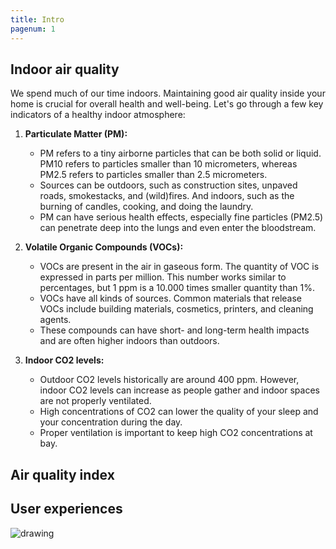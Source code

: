 ```yaml
---
title: Intro
pagenum: 1
---
```

## Indoor air quality
We spend much of our time indoors. Maintaining good air quality inside your home is crucial for overall health and well-being. Let's go through a few key indicators of a healthy indoor atmosphere:

1. **Particulate Matter (PM):**
   - PM refers to a tiny airborne particles that can be both solid or liquid. PM10 refers to particles smaller than 10 micrometers, whereas PM2.5 refers to particles smaller than 2.5 micrometers.
   - Sources can be outdoors, such as construction sites, unpaved roads, smokestacks, and (wild)fires. And indoors, such as the burning of candles, cooking, and doing the laundry.
   - PM can have serious health effects, especially fine particles (PM2.5) can penetrate deep into the lungs and even enter the bloodstream.

2. **Volatile Organic Compounds (VOCs):**
   - VOCs are present in the air in gaseous form. The quantity of VOC is expressed in parts per million. This number works similar to percentages, but 1 ppm is a 10.000 times smaller quantity than 1%.
   - VOCs have all kinds of sources. Common materials that release VOCs include building materials, cosmetics, printers, and cleaning agents.
   - These compounds can have short- and long-term health impacts and are often higher indoors than outdoors.

3. **Indoor CO2 levels:**
   - Outdoor CO2 levels historically are around 400 ppm. However, indoor CO2 levels can increase as people gather and indoor spaces are not properly ventilated.
   - High concentrations of CO2 can lower the quality of your sleep and your concentration during the day. 
   - Proper ventilation is important to keep high CO2 concentrations at bay.

## Air quality index

## User experiences
<img 
    src="..\..\assets\images\chatgpt.svg" 
    alt="drawing" 
    sizes="(max-width: 600px) 100vw,
            50vw"
    style="display: block; margin-left: auto; margin-right: auto; max-width: 100%;"/>